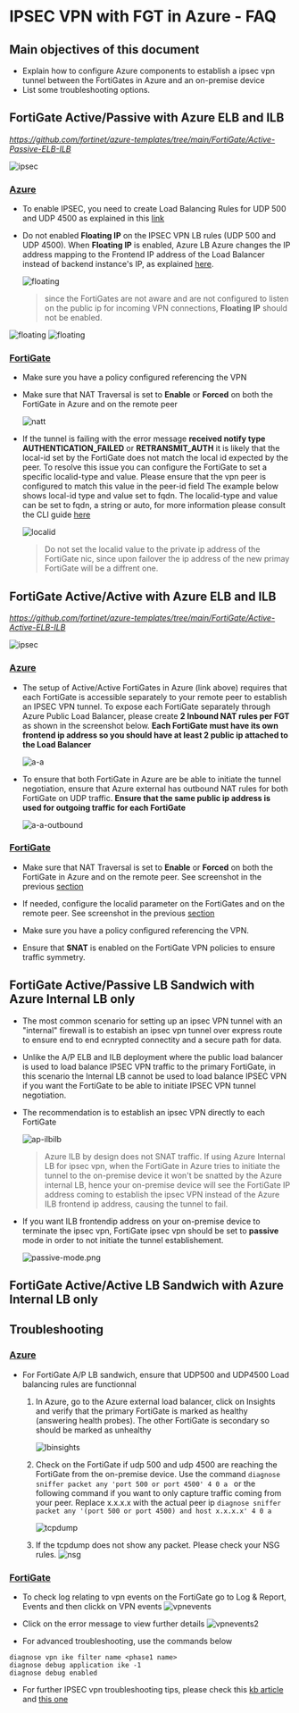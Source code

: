 # IPSEC VPN with FGT in Azure - FAQ

## Main objectives of this document
* Explain how to configure Azure components to establish a ipsec vpn tunnel between the FortiGates in Azure and an on-premise device
* List some troubleshooting options.


## FortiGate Active/Passive with Azure ELB and ILB
_https://github.com/fortinet/azure-templates/tree/main/FortiGate/Active-Passive-ELB-ILB_

![ipsec](images/ap-elb-ilb.png)

### <ins>Azure</ins>

* To enable IPSEC, you need to create Load Balancing Rules for UDP 500 and UDP 4500 as explained in this [link](https://github.com/fortinet/azure-templates/blob/main/FortiGate/Active-Passive-ELB-ILB/doc/config-inbound-connections.md#configuration---ipsec)

* Do not enabled **Floating IP** on the IPSEC VPN LB rules (UDP 500 and UDP 4500). When **Floating IP** is enabled, Azure LB Azure changes the IP address mapping to the Frontend IP address of the Load Balancer  instead of backend instance's IP, as explained [here](https://docs.microsoft.com/en-us/azure/load-balancer/load-balancer-floating-ip).

    ![floating](images/floating.png)

    > since the FortiGates are not aware and are not configured to listen on the public ip for incoming VPN connections, **Floating IP** should not be enabled.

![floating](images/floating-disabled-udp500.png)
![floating](images/floating-disabled-udp4500.png)

### <ins>FortiGate</ins>

* Make sure you have a policy configured referencing the VPN

* Make sure that NAT Traversal is set to **Enable** or  **Forced** on both the FortiGate in Azure and on the remote peer

    ![natt](images/natt.png)

* If the tunnel is failing with the error message **received notify type AUTHENTICATION_FAILED** or **RETRANSMIT_AUTH** it is likely that the local-id set by the FortiGate does not match the local id expected by the peer.  To resolve this issue you can configure the FortiGate to set a specific localid-type and value. Please ensure that the vpn peer is configured to match this value in the peer-id field
    The example below shows local-id type and value set to fqdn.
    The localid-type and value can be set to fqdn, a string or auto, for more information please consult the CLI guide [here](https://docs.fortinet.com/document/fortigate/7.2.0/cli-reference/370620/config-vpn-ipsec-phase1-interface)

    ![localid](images/localidfqdn.png)

    > Do not set the localid value to the private ip address of the FortiGate nic, since upon failover the ip address of the new primay FortiGate will be a diffrent one.

## FortiGate Active/Active with Azure ELB and ILB
_https://github.com/fortinet/azure-templates/tree/main/FortiGate/Active-Active-ELB-ILB_

![ipsec](images/aa-elb-ilb.png)

### <ins>Azure</ins>

* The setup of Active/Active FortiGates in Azure (link above) requires that each FortiGate is accessible separately to your remote peer to establish an IPSEC VPN tunnel. To expose each FortiGate separately through Azure Public Load Balancer, please create **2 Inbound NAT rules per FGT**  as shown in the screenshot below. **Each FortiGate must have its own frontend ip address so you should have at least 2 public ip attached to the Load Balancer**

    ![a-a](images/ipsec-a-a.png)

* To ensure that both FortiGate in Azure are be able to initiate the tunnel negotiation, ensure that Azure external has outbound NAT rules for both FortiGate on UDP traffic.  **Ensure that the same public ip address is used for outgoing traffic for each FortiGate**

    ![a-a-outbound](images/natt-aa-outbound.png)

### <ins>FortiGate</ins>

* Make sure that NAT Traversal is set to **Enable** or  **Forced** on both the FortiGate in Azure and on the remote peer. See screenshot in the previous [section](https://github.com/mremini/fgt-in-azure-ipsec-troubleshoot#fortigate)

* If needed, configure the localid parameter on the FortiGates and on the remote peer. See screenshot in the previous [section](https://github.com/mremini/fgt-in-azure-ipsec-troubleshoot#fortigate)

* Make sure you have a policy configured referencing the VPN.

* Ensure that **SNAT** is enabled on the FortiGate VPN policies to ensure traffic symmetry.

## FortiGate Active/Passive LB Sandwich with Azure Internal LB only

* The most common scenario for setting up an ipsec VPN tunnel with an "internal" firewall is to estabish an ipsec vpn tunnel over express route to ensure end to end ecnrypted connectity and a secure path for data.

* Unlike the A/P ELB and ILB deployment where the public load balancer is used to load balance IPSEC VPN traffic  to the primary FortiGate, in this scenario the Internal LB cannot be used to load balance IPSEC VPN if you want the FortiGate to be able to initiate IPSEC VPN tunnel negotiation.

* The recommendation is to establish an ipsec VPN directly to each FortiGate

    ![ap-ilbilb](images/ap-ilb-ilb.png)

    > Azure ILB by design does not SNAT traffic. If using Azure Internal LB for ipsec vpn, when the FortiGate in Azure tries to initiate the tunnel to the on-premise device it won't be snatted by the Azure internal LB, hence your on-premise device will see the FortiGate IP address coming to establish the ipsec VPN instead of the Azure ILB frontend ip address, causing the tunnel to fail.

* If you want ILB frontendip address on your on-premise device to terminate the ipsec vpn, FortiGate  ipsec vpn should be set to **passive** mode in order to not initiate the tunnel establishement.

    ![passive-mode.png](images/passive-mode.png)


## FortiGate Active/Active LB Sandwich with Azure Internal LB only


## Troubleshooting

### <ins>Azure</ins>
* For FortiGate A/P LB sandwich, ensure that UDP500 and UDP4500 Load balancing rules are functionnal
  1. In Azure, go to the Azure external load balancer, click on Insights and verify that the primary FortiGate is marked as healthy (answering health probes). The other FortiGate is secondary so should be marked as unhealthy

      ![lbinsights](images/LB-Insights-ap.png)

  2. Check on the FortiGate if udp 500 and udp 4500 are reaching the FortiGate from the on-premise device. Use the command ```diagnose sniffer packet any 'port 500 or port 4500' 4 0 a ```  or the following command if you want to only capture traffic coming from your peer. Replace x.x.x.x with the actual peer ip ```diagnose sniffer packet any '(port 500 or port 4500) and host x.x.x.x' 4 0 a ```

      ![tcpdump](images/ipsec-tcpdump.png)

  3. If the tcpdump does not show any packet. Please check your NSG rules.
        ![nsg](images/nsg.png)

### <ins>FortiGate</ins>
* To check log relating to vpn events on the FortiGate go to Log & Report, Events and then clickk on VPN events
      ![vpnevents](images/vpnevents.png)

* Click on the error message to view further details
      ![vpnevents2](images/vpnevents2.png)

* For advanced troubleshooting, use the commands below

```
diagnose vpn ike filter name <phase1 name>
diagnose debug application ike -1
diagnose debug enabled
```

* For further IPSEC vpn troubleshooting tips, please check this [kb article](https://community.fortinet.com/t5/FortiGate/Technical-Tip-Troubleshooting-IPsec-VPNs/ta-p/195955) and [this one](https://community.fortinet.com/t5/FortiGate/Troubleshooting-Tip-IPSEC-Tunnel-debugging-IKE/ta-p/190052)